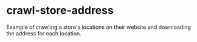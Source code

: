 # crawl-store-address
Example of crawling a store's locations on their website and downloading the address for each location.
